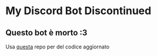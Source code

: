 # My Discord Bot Discontinued
## Questo bot è morto :3
Usa [questa](https://github.com/Fredbear07/BearBot) repo per del codice aggiornato
